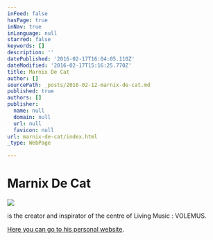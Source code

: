 ```yaml
---
inFeed: false
hasPage: true
inNav: true
inLanguage: null
starred: false
keywords: []
description: ''
datePublished: '2016-02-17T16:04:05.110Z'
dateModified: '2016-02-17T15:16:25.770Z'
title: Marnix De Cat
author: []
sourcePath: _posts/2016-02-12-marnix-de-cat.md
published: true
authors: []
publisher:
  name: null
  domain: null
  url: null
  favicon: null
url: marnix-de-cat/index.html
_type: WebPage

---
```

# Marnix De Cat
![](https://the-grid-user-content.s3-us-west-2.amazonaws.com/3a4cdd04-b4b4-4927-9c02-528c863ebf75.jpg)

is the creator and inspirator of the centre of Living Music : VOLEMUS.

[Here you can go to his personal website][0].

[0]: http://thegrid.ai/marnix-de-cat